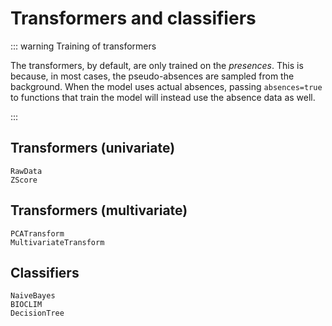 # Transformers and classifiers

::: warning Training of transformers

The transformers, by default, are only trained on the *presences*. This is because, in most
cases, the pseudo-absences are sampled from the background. When the model uses actual
absences, passing `absences=true` to functions that train the model will instead use the
absence data as well.

:::

## Transformers (univariate)

```@docs
RawData
ZScore
```

## Transformers (multivariate)

```@docs
PCATransform
MultivariateTransform
```

## Classifiers

```@docs
NaiveBayes
BIOCLIM
DecisionTree
```
